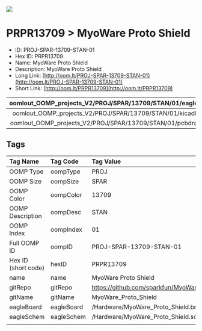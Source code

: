 


  
![][im]
# PRPR13709 > MyoWare Proto Shield

- ID: PROJ-SPAR-13709-STAN-01
- Hex ID: PRPR13709
- Name: MyoWare Proto Shield
- Description: MyoWare Proto Shield
- Long Link: [http://oom.lt/PROJ-SPAR-13709-STAN-01](http://oom.lt/PROJ-SPAR-13709-STAN-01)
- Short Link: [http://oom.lt/PRPR13709](http://oom.lt/PRPR13709)
  

|oomlout_OOMP_projects_V2/PROJ/SPAR/13709/STAN/01/eagleImage.png|oomlout_OOMP_projects_V2/PROJ/SPAR/13709/STAN/01/eagleSchemImage.png|oomlout_OOMP_projects_V2/PROJ/SPAR/13709/STAN/01/kicadPcb3dFront.png|oomlout_OOMP_projects_V2/PROJ/SPAR/13709/STAN/01/kicadPcb3dBack.png|
| :---: | :---: | :---: | :---: |
|oomlout_OOMP_projects_V2/PROJ/SPAR/13709/STAN/01/kicadPcb3d.png|oomlout_OOMP_projects_V2/PROJ/SPAR/13709/STAN/01/bomBack.png|oomlout_OOMP_projects_V2/PROJ/SPAR/13709/STAN/01/bomFront.png|oomlout_OOMP_projects_V2/PROJ/SPAR/13709/STAN/01/pcbdraw.svg|
|oomlout_OOMP_projects_V2/PROJ/SPAR/13709/STAN/01/pcbdrawBack.svg||||

## Tags
  

|Tag Name|Tag Code|Tag Value|
| :--- | :--- | :--- |
|OOMP Type|oompType|PROJ|
|OOMP Size|oompSize|SPAR|
|OOMP Color|oompColor|13709|
|OOMP Description|oompDesc|STAN|
|OOMP Index|oompIndex|01|
|Full OOMP ID|oompID|PROJ-SPAR-13709-STAN-01|
|Hex ID (short code)|hexID|PRPR13709|
|name|name|MyoWare Proto Shield|
|gitRepo|gitRepo|https://github.com/sparkfun/MyoWare_Proto_Shield|
|gitName|gitName|MyoWare_Proto_Shield|
|eagleBoard|eagleBoard|/Hardware/MyoWare_Proto_Shield.brd|
|eagleSchem|eagleSchem|/Hardware/MyoWare_Proto_Shield.sch|
||||



[im]: PROJ/SPAR/13709/STAN/01/kicadPcb3d_450.png
